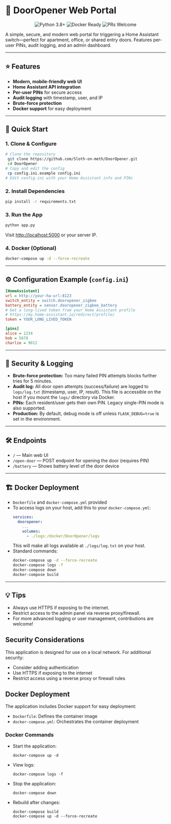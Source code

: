 # 🚪 DoorOpener Web Portal

<p align="center">
  <img src="https://img.shields.io/badge/python-3.8%2B-blue?style=for-the-badge" alt="Python 3.8+">
  <img src="https://img.shields.io/badge/docker-ready-2496ed?style=for-the-badge&logo=docker&logoColor=white" alt="Docker Ready">
  <img src="https://img.shields.io/badge/PRs-welcome-brightgreen?style=for-the-badge" alt="PRs Welcome">
</p>

A simple, secure, and modern web portal for triggering a Home Assistant switch—perfect for apartment, office, or shared entry doors. Features per-user PINs, audit logging, and an admin dashboard.

---

## ⭐ Features

- **Modern, mobile-friendly web UI**
- **Home Assistant API integration** 
- **Per-user PINs** for secure access
- **Audit logging** with timestamp, user, and IP
- **Brute-force protection**
- **Docker support** for easy deployment

---

## 🚀 Quick Start

### 1. Clone & Configure
```bash
# Clone the repository
 git clone https://github.com/Sloth-on-meth/DoorOpener.git
 cd DoorOpener
# Copy and edit the config
 cp config.ini.example config.ini
# Edit config.ini with your Home Assistant info and PINs
```

### 2. Install Dependencies
```bash
pip install -r requirements.txt
```

### 3. Run the App
```bash
python app.py
```
Visit [http://localhost:5000](http://localhost:5000) or your server IP.

### 4. Docker (Optional)
```bash
docker-compose up -d --force-recreate
```

---

## ⚙️ Configuration Example (`config.ini`)
```ini
[HomeAssistant]
url = http://your-ha-url:8123
switch_entity = switch.dooropener_zigbee
battery_entity = sensor.dooropener_zigbee_battery
# Get a long-lived token from your Home Assistant profile
# https://my.home-assistant.io/redirect/profile/
token = YOUR_LONG_LIVED_TOKEN

[pins]
alice = 1234
bob = 5678
charlie = 9012


```

---

## 🔑 Security & Logging
- **Brute-force protection:** Too many failed PIN attempts blocks further tries for 5 minutes.
- **Audit log:** All door open attempts (success/failure) are logged to `logs/log.txt` (timestamp, user, IP, result). This file is accessible on the host if you mount the `logs/` directory via Docker.
- **PINs:** Each resident/user gets their own PIN. Legacy single-PIN mode is also supported.
- **Production:** By default, debug mode is off unless `FLASK_DEBUG=true` is set in the environment.

---

## 🛠️ Endpoints
- `/` — Main web UI
- `/open-door` — POST endpoint for opening the door (requires PIN)
- `/battery` — Shows battery level of the door device

---

## 🏗️ Docker Deployment
- `Dockerfile` and `docker-compose.yml` provided
- To access logs on your host, add this to your `docker-compose.yml`:
  ```yaml
  services:
    dooropener:
      ...
      volumes:
        - ./logs:/docker/DoorOpener/logs
  ```
  This will make all logs available at `./logs/log.txt` on your host.
- Standard commands:
  ```bash
  docker-compose up -d --force-recreate
  docker-compose logs -f
  docker-compose down
  docker-compose build
  ```

---


## 💡 Tips
- Always use HTTPS if exposing to the internet.
- Restrict access to the admin panel via reverse proxy/firewall.
- For more advanced logging or user management, contributions are welcome!

## Security Considerations

This application is designed for use on a local network. For additional security:

- Consider adding authentication
- Use HTTPS if exposing to the internet
- Restrict access using a reverse proxy or firewall rules

## Docker Deployment

The application includes Docker support for easy deployment:

- `Dockerfile`: Defines the container image
- `docker-compose.yml`: Orchestrates the container deployment

### Docker Commands

- Start the application:
  ```
  docker-compose up -d
  ```

- View logs:
  ```
  docker-compose logs -f
  ```

- Stop the application:
  ```
  docker-compose down
  ```

- Rebuild after changes:
  ```
  docker-compose build
  docker-compose up -d --force-recreate
  ```
